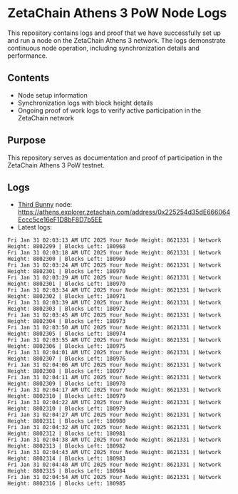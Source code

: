 # ZetaChain Athens 3 PoW Node Logs
This repository contains logs and proof that we have successfully set up and run a node on the ZetaChain Athens 3 network. The logs demonstrate continuous node operation, including synchronization details and performance.

## Contents
- Node setup information
- Synchronization logs with block height details
- Ongoing proof of work logs to verify active participation in the ZetaChain network

## Purpose
This repository serves as documentation and proof of participation in the ZetaChain Athens 3 PoW testnet.

## Logs

- [Third Bunny](https://thirdbunny.xyz/) node: https://athens.explorer.zetachain.com/address/0x225254d35dE666064Eccc5ce16eF1D8bF8D7b5EE
- Latest logs:
```
Fri Jan 31 02:03:13 AM UTC 2025 Your Node Height: 8621331 | Network Height: 8802299 | Blocks Left: 180968
Fri Jan 31 02:03:18 AM UTC 2025 Your Node Height: 8621331 | Network Height: 8802300 | Blocks Left: 180969
Fri Jan 31 02:03:24 AM UTC 2025 Your Node Height: 8621331 | Network Height: 8802301 | Blocks Left: 180970
Fri Jan 31 02:03:29 AM UTC 2025 Your Node Height: 8621331 | Network Height: 8802301 | Blocks Left: 180970
Fri Jan 31 02:03:34 AM UTC 2025 Your Node Height: 8621331 | Network Height: 8802302 | Blocks Left: 180971
Fri Jan 31 02:03:39 AM UTC 2025 Your Node Height: 8621331 | Network Height: 8802303 | Blocks Left: 180972
Fri Jan 31 02:03:45 AM UTC 2025 Your Node Height: 8621331 | Network Height: 8802304 | Blocks Left: 180973
Fri Jan 31 02:03:50 AM UTC 2025 Your Node Height: 8621331 | Network Height: 8802305 | Blocks Left: 180974
Fri Jan 31 02:03:55 AM UTC 2025 Your Node Height: 8621331 | Network Height: 8802306 | Blocks Left: 180975
Fri Jan 31 02:04:01 AM UTC 2025 Your Node Height: 8621331 | Network Height: 8802307 | Blocks Left: 180976
Fri Jan 31 02:04:06 AM UTC 2025 Your Node Height: 8621331 | Network Height: 8802308 | Blocks Left: 180977
Fri Jan 31 02:04:11 AM UTC 2025 Your Node Height: 8621331 | Network Height: 8802309 | Blocks Left: 180978
Fri Jan 31 02:04:17 AM UTC 2025 Your Node Height: 8621331 | Network Height: 8802310 | Blocks Left: 180979
Fri Jan 31 02:04:22 AM UTC 2025 Your Node Height: 8621331 | Network Height: 8802310 | Blocks Left: 180979
Fri Jan 31 02:04:27 AM UTC 2025 Your Node Height: 8621331 | Network Height: 8802311 | Blocks Left: 180980
Fri Jan 31 02:04:32 AM UTC 2025 Your Node Height: 8621331 | Network Height: 8802312 | Blocks Left: 180981
Fri Jan 31 02:04:38 AM UTC 2025 Your Node Height: 8621331 | Network Height: 8802313 | Blocks Left: 180982
Fri Jan 31 02:04:43 AM UTC 2025 Your Node Height: 8621331 | Network Height: 8802314 | Blocks Left: 180983
Fri Jan 31 02:04:48 AM UTC 2025 Your Node Height: 8621331 | Network Height: 8802315 | Blocks Left: 180984
Fri Jan 31 02:04:54 AM UTC 2025 Your Node Height: 8621331 | Network Height: 8802316 | Blocks Left: 180985
```
